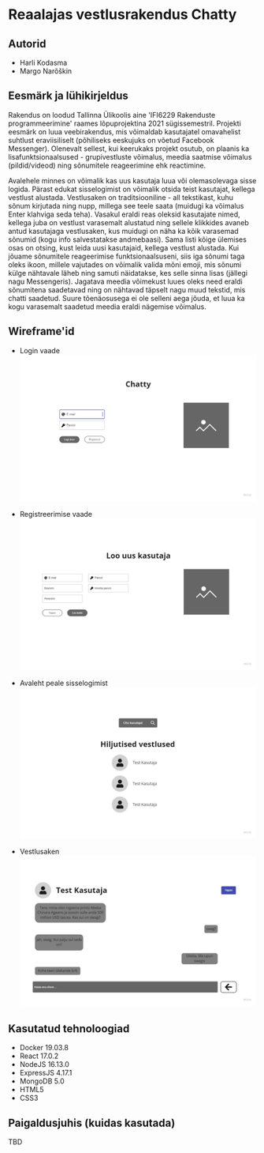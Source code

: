 # Reaalajas vestlusrakendus Chatty

## Autorid

* Harli Kodasma
* Margo Narõškin

## Eesmärk ja lühikirjeldus

Rakendus on loodud Tallinna Ülikoolis aine 'IFI6229 Rakenduste programmeerimine' raames lõpuprojektina 2021 sügissemestril.
Projekti eesmärk on luua veebirakendus, mis võimaldab kasutajatel omavahelist suhtlust eraviisiliselt (põhiliseks eeskujuks on võetud Facebook Messenger). Olenevalt sellest, kui keerukaks projekt osutub, on plaanis ka lisafunktsionaalsused - grupivestluste võimalus, meedia saatmise võimalus (pildid/videod) ning sõnumitele reageerimine ehk reactimine.

Avalehele minnes on võimalik kas uus kasutaja luua või olemasolevaga sisse logida. Pärast edukat sisselogimist on võimalik otsida teist kasutajat, kellega vestlust alustada. Vestlusaken on traditsiooniline - all tekstikast, kuhu sõnum kirjutada ning nupp, millega see teele saata (muidugi ka võimalus Enter klahviga seda teha). Vasakul eraldi reas oleksid kasutajate nimed, kellega juba on vestlust varasemalt alustatud ning sellele klikkides avaneb antud kasutajaga vestlusaken, kus muidugi on näha ka kõik varasemad sõnumid (kogu info salvestatakse andmebaasi). Sama listi kõige ülemises osas on otsing, kust leida uusi kasutajaid, kellega vestlust alustada. Kui jõuame sõnumitele reageerimise funktsionaalsuseni, siis iga sõnumi taga oleks ikoon, millele vajutades on võimalik valida mõni emoji, mis sõnumi külge nähtavale läheb ning samuti näidatakse, kes selle sinna lisas (jällegi nagu Messengeris). Jagatava meedia võimekust luues oleks need eraldi sõnumitena saadetavad ning on nähtavad täpselt nagu muud tekstid, mis chatti saadetud. Suure tõenäosusega ei ole selleni aega jõuda, et luua ka kogu varasemalt saadetud meedia eraldi nägemise võimalus.

## Wireframe'id

* Login vaade
![Login vaade](wireframes/login.jpg)

* Registreerimise vaade
![Registreerimine](wireframes/register.jpg)

* Avaleht peale sisselogimist
![Avaleht](wireframes/main.jpg)

* Vestlusaken
![Vestlus](wireframes/chat.jpg)

## Kasutatud tehnoloogiad

* Docker 19.03.8
* React 17.0.2
* NodeJS 16.13.0
* ExpressJS 4.17.1
* MongoDB 5.0
* HTML5
* CSS3

## Paigaldusjuhis (kuidas kasutada)

TBD